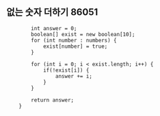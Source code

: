 ## 없는 숫자 더하기 86051

```public static int solution(int[] numbers) {
        int answer = 0;
        boolean[] exist = new boolean[10];
        for (int number : numbers) {
            exist[number] = true;
        }

        for (int i = 0; i < exist.length; i++) {
            if(!exist[i]) {
                answer += i;
            }
        }

        return answer;
    }
```